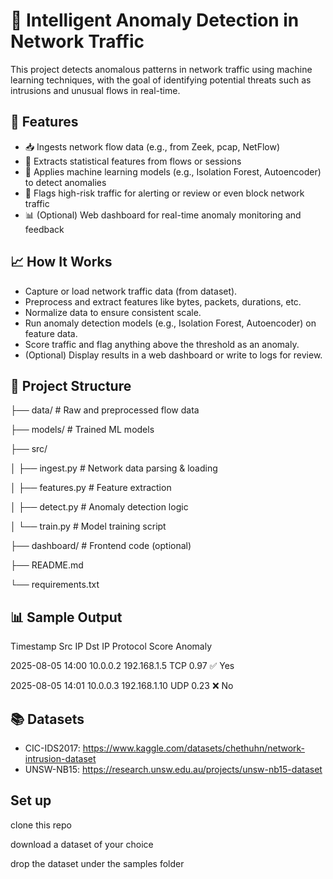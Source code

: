 # 🧠 Intelligent Anomaly Detection in Network Traffic
This project detects anomalous patterns in network traffic using machine learning techniques, with the goal of identifying potential threats such as intrusions and unusual flows in real-time.

## 🚀 Features
- 📥 Ingests network flow data (e.g., from Zeek, pcap, NetFlow)
- 🧮 Extracts statistical features from flows or sessions
- 🤖 Applies machine learning models (e.g., Isolation Forest, Autoencoder) to detect anomalies
- 🔔 Flags high-risk traffic for alerting or review or even block network traffic
- 📊 (Optional) Web dashboard for real-time anomaly monitoring and feedback

## 📈 How It Works
- Capture or load network traffic data (from dataset).
- Preprocess and extract features like bytes, packets, durations, etc.
- Normalize data to ensure consistent scale.
- Run anomaly detection models (e.g., Isolation Forest, Autoencoder) on feature data.
- Score traffic and flag anything above the threshold as an anomaly.
- (Optional) Display results in a web dashboard or write to logs for review.

## 📂 Project Structure
├── data/               # Raw and preprocessed flow data

├── models/             # Trained ML models

├── src/

│   ├── ingest.py       # Network data parsing & loading

│   ├── features.py     # Feature extraction

│   ├── detect.py       # Anomaly detection logic

│   └── train.py        # Model training script

├── dashboard/          # Frontend code (optional)

├── README.md

└── requirements.txt

## 📊 Sample Output
Timestamp	Src IP	Dst IP	Protocol	Score	Anomaly

2025-08-05 14:00	10.0.0.2	192.168.1.5	TCP	0.97	✅ Yes

2025-08-05 14:01	10.0.0.3	192.168.1.10	UDP	0.23	❌ No

## 📚 Datasets
- CIC-IDS2017: https://www.kaggle.com/datasets/chethuhn/network-intrusion-dataset
- UNSW-NB15: https://research.unsw.edu.au/projects/unsw-nb15-dataset

## Set up
clone this repo

download a dataset of your choice

drop the dataset under the samples folder